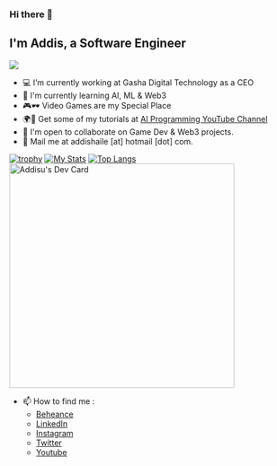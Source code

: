 ### Hi there 👋 
## I'm Addis, a Software Engineer
![](https://komarev.com/ghpvc/?username=addispupi)
- 💻 I’m currently working at Gasha Digital Technology as a CEO
- 🌱 I'm currently learning AI, ML & Web3
- 🎮🕶️ Video Games are my Special Place
- 🌍🏅 Get some of my tutorials at [AI Programming YouTube Channel](https://www.youtube.com/c/AIProgramming)
- 👯 I'm open to collaborate on Game Dev & Web3 projects.
- 📧 Mail me at addishaile [at] hotmail [dot] com.

[![trophy](https://github-profile-trophy.vercel.app/?username=addispupi&theme=onedark&margin-w=6&column=4&no-bg=true)](https://github.com/ryo-ma/github-profile-trophy)
[![My Stats](https://github-readme-stats.vercel.app/api?username=addispupi&count_private=true&show_icons=true&theme=radical&hide_rank=false)](https://github.com/anuraghazra/github-readme-stats) 
[![Top Langs](https://github-readme-stats.vercel.app/api/top-langs/?username=addispupi&langs_count=11&theme=radical&no-bg=true)](https://github.com/anuraghazra/github-readme-stats) <a href="https://app.daily.dev/addispupi"><img src="https://api.daily.dev/devcards/f0eb4179c0ca44979ecd9ff7398ef0ce.png?r=xs6" width="400" alt="Addisu's Dev Card"/></a> 

- 📫 How to find me : 
  - [Beheance](https://www.behance.net/addispupi)
  - [LinkedIn](https://www.linkedin.com/in/addispupi/)
  - [Instagram](https://www.instagram.com/addispupi/)
  - [Twitter](https://twitter.com/addispupi)
  - [Youtube](https://www.youtube.com/c/AIProgramming)
